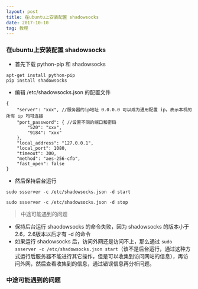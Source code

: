 ```yaml
---
layout: post
title: 在ubuntu上安装配置 shadowsocks
date: 2017-10-10
tag: 教程
---
```


### 在ubuntu上安装配置 shadowsocks

- 首先下载 python-pip 和 shadowsocks

```
apt-get install python-pip
pip install shadowsocks
```

- 编辑 /etc/shadowsocks.json 的配置文件

```
{
    "server": "xxx", //服务器的ip地址 0.0.0.0 可以成为通用配置 ip，表示本机的所有 ip 均可连接
    "port_password": { //设置不同的端口和密码
        "520": "xxx",
        "9184": "xxx"
    },
    "local_address": "127.0.0.1",
    "local_port": 1080,
    "timeout": 300,
    "method": "aes-256-cfb",
    "fast_open": false
}
```

- 然后保持后台运行

```
sudo ssserver -c /etc/shadowsocks.json -d start

sudo ssserver -c /etc/shadowsocks.json -d stop
```

> 中途可能遇到的问题

- 保持后台运行 shaodowsocks 的命令失败，因为 shadowsocks 的版本小于2.6，2.6版本以后才有 -d 的命令
- 如果运行 shadowsocks 后，访问外网还是访问不上，那么通过 `sudo ssserver -c /etc/shadowsocks.json start`（该不是后台运行，通过这种方式运行后服务器不能进行其它操作，但是可以收集到访问网站的信息），再访问外网，然后查看收集到的信息，通过错误信息再分析问题。


### 中途可能遇到的问题


